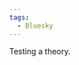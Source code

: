 ```yaml
---
tags:
  - Bluesky
---
```


Testing a theory.

<a class="u-bridgy-fed" href="https://fed.brid.gy/" hidden="from-humans"></a>
<a class="u-bridgy" href="https://brid.gy/publish/bluesky"></a>
<data class="p-bridgy-omit-link" value="maybe" />